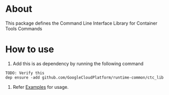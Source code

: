 # About

This package defines the  Command Line Interface Library for Container Tools Commands

# How to use

1. Add this is as dependency by running the following command
``` shell
TODO: Verify this
dep ensure -add github.com/GoogleCloudPlatform/runtime-common/ctc_lib
```

1. Refer [Examples](examples/README.md) for usage.

